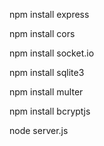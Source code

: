npm install express

npm install cors

npm install socket.io

npm install sqlite3

npm install multer

npm install bcryptjs

node server.js
